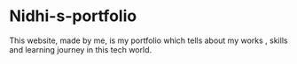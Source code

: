 # Nidhi-s-portfolio
This website, made by me, is my portfolio which tells about my works , skills and learning journey in this tech world.
